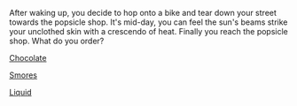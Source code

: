 After waking up, you decide to hop onto a bike and tear down your street towards
the popsicle shop. It's mid-day, you can feel the sun's beams strike your
unclothed skin with a crescendo of heat. Finally you reach the popsicle shop.
What do you order?

[Chocolate](search_for_chocolate/search_for_chocolate.md)

[Smores](smores/smores.md)

[Liquid](liquid/liquid.md)
